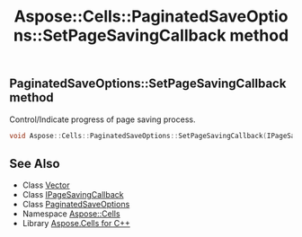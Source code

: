 ﻿---
title: Aspose::Cells::PaginatedSaveOptions::SetPageSavingCallback method
linktitle: SetPageSavingCallback
second_title: Aspose.Cells for C++ API Reference
description: 'Aspose::Cells::PaginatedSaveOptions::SetPageSavingCallback method. Control/Indicate progress of page saving process in C++.'
type: docs
weight: 4100
url: /cpp/aspose.cells/paginatedsaveoptions/setpagesavingcallback/
---
## PaginatedSaveOptions::SetPageSavingCallback method


Control/Indicate progress of page saving process.

```cpp
void Aspose::Cells::PaginatedSaveOptions::SetPageSavingCallback(IPageSavingCallback *value)
```

## See Also

* Class [Vector](../../vector/)
* Class [IPageSavingCallback](../../../aspose.cells.rendering/ipagesavingcallback/)
* Class [PaginatedSaveOptions](../)
* Namespace [Aspose::Cells](../../)
* Library [Aspose.Cells for C++](../../../)

